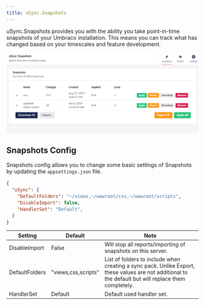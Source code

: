 ```yaml
---
title: uSync.Snapshots
---
```


uSync.Snapshots provides you with the ability you take point-in-time snapshots of your Umbraco installation. This means you can track what has changed based on your timescales and feature development. 

![Snapshots Dashboard](snapshots.png)

## Snapshots Config

Snapshots config allows you to change some basic settings of Snapshots by updating the `appsettings.json` file.  

```json title="/appsettings.json"
{
  "uSync": {
    "DefaultFolders": "~/views,~/wwwroot/css,~/wwwroot/scripts",
    "DisableImport": false,
    "HandlerSet": "Default",
  }
}
```

Setting | Default | Note
--------|---------|--------
DisableImport | False | Will stop all reports/importing of snapshots on this server.
DefaultFolders | "views,css,scripts" | List of folders to include when creating a sync pack. Unlike Export, these values are not additional to the default but will replace them completely.
HandlerSet | Default | Default used handler set.